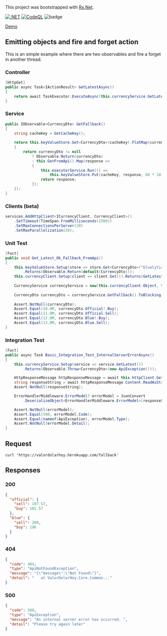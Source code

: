 This project was bootstrapped with [Rx.Net](https://github.com/dotnet/reactive).

[![.NET](https://github.com/arielsrv/valordolarhoy/actions/workflows/dotnet.yml/badge.svg)](https://github.com/arielsrv/valordolarhoy/actions/workflows/dotnet.yml)
[![CodeQL](https://github.com/arielsrv/valordolarhoy/actions/workflows/codeql-analysis.yml/badge.svg)](https://github.com/arielsrv/valordolarhoy/actions/workflows/codeql-analysis.yml)
![badge](https://img.shields.io/endpoint?url=https://gist.githubusercontent.com/arielsrv/85040afe50e9da55b30ca5e32a437743/raw/code-coverage.json)

[Demo](https://valordolarhoy.herokuapp.com/)

## Emitting objects and fire and forget action

This is an simple example where there are two observables and fire a forget in another thread.

### Controller

```csharp
[HttpGet]
public async Task<IActionResult> GetLatestAsync()
{
    return await TaskExecutor.ExecuteAsync(this.currencyService.GetLatest());
}
```

### Service

```csharp
public IObservable<CurrencyDto> GetFallback()
{
    string cacheKey = GetCacheKey();
    
    return this.keyValueStore.Get<CurrencyDto>(cacheKey).FlatMap(currencyDto =>
    {
        return currencyDto != null
            ? Observable.Return(currencyDto)
            : this.GetFromApi().Map(response =>
            {
                this.executorService.Run(() =>
                    this.keyValueStore.Put(cacheKey, response, 60 * 10).ToBlocking()); // mm * ss
                return response;
            });
    });
}
```

### Clients (beta)

```csharp
services.AddHttpClient<ICurrencyClient, CurrencyClient>()
    .SetTimeout(TimeSpan.FromMilliseconds(1500))
    .SetMaxConnectionsPerServer(20)
    .SetMaxParallelization(20);
```

### Unit Test

```csharp
[Fact]
public void Get_Latest_Ok_Fallback_FromApi()
{
    this.keyValueStore.Setup(store => store.Get<CurrencyDto>("bluelytics:v1"))
        .Returns(Observable.Return(default(CurrencyDto)));
    this.currencyClient.Setup(client => client.Get()).Returns(GetLatest());
    
    CurrencyService currencyService = new(this.currencyClient.Object, this.keyValueStore.Object);
    
    CurrencyDto currencyDto = currencyService.GetFallback().ToBlocking();
    
    Assert.NotNull(currencyDto);
    Assert.Equal(10.0M, currencyDto.Official!.Buy);
    Assert.Equal(11.0M, currencyDto.Official.Sell);
    Assert.Equal(12.0M, currencyDto.Blue!.Buy);
    Assert.Equal(13.0M, currencyDto.Blue.Sell);
}
```

### Integration Test

```csharp
[Fact]
public async Task Basic_Integration_Test_InternalServerErrorAsync()
{
    this.currencyService.Setup(service => service.GetLatest())
        .Returns(Observable.Throw<CurrencyDto>(new ApiException()));

    HttpResponseMessage httpResponseMessage = await this.httpClient.GetAsync("/Currency");
    string responseString = await httpResponseMessage.Content.ReadAsStringAsync();
    Assert.NotNull(responseString);

    ErrorHandlerMiddleware.ErrorModel? errorModel = JsonConvert
        .DeserializeObject<ErrorHandlerMiddleware.ErrorModel>(responseString);

    Assert.NotNull(errorModel);
    Assert.Equal(500, errorModel.Code);
    Assert.Equal(nameof(ApiException), errorModel.Type);
    Assert.NotNull(errorModel.Detail);
}
```

## Request

    curl 'https://valordolarhoy.herokuapp.com/fallback'

## Responses

### 200

```json
{
  "official": {
    "sell": 107.57,
    "buy": 101.57
  },
  "blue": {
    "sell": 200,
    "buy": 196
  }
}
```

### 404

```json
{
  "code": 404,
  "type": "ApiNotFoundException",
  "message": "{\"message\":\"Not Found\"}",
  "detail": "   at ValorDolarHoy.Core.Common..."
}
```

### 500

```json
{
  "code": 500,
  "type": "ApiException",
  "message": "An internal server error has occurred. ",
  "detail": "Please try again later"
}
```
